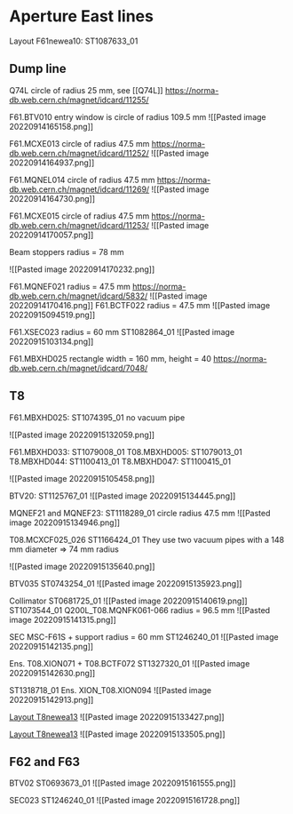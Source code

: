 # Aperture East lines


Layout F61newea10: ST1087633_01

## Dump line

Q74L circle of radius 25 mm, see [[Q74L]]
https://norma-db.web.cern.ch/magnet/idcard/11255/

F61.BTV010 entry window is circle of radius 109.5 mm
![[Pasted image 20220914165158.png]]

F61.MCXE013 circle of radius 47.5 mm
https://norma-db.web.cern.ch/magnet/idcard/11252/
![[Pasted image 20220914164937.png]]

F61.MQNEL014 circle of radius 47.5 mm
https://norma-db.web.cern.ch/magnet/idcard/11269/
![[Pasted image 20220914164730.png]]

F61.MCXE015 circle of radius 47.5 mm
https://norma-db.web.cern.ch/magnet/idcard/11253/
![[Pasted image 20220914170057.png]]

Beam stoppers radius = 78 mm

![[Pasted image 20220914170232.png]]

F61.MQNEF021 radius = 47.5 mm
https://norma-db.web.cern.ch/magnet/idcard/5832/
![[Pasted image 20220914170416.png]]
F61.BCTF022 radius = 47.5 mm
![[Pasted image 20220915094519.png]]

F61.XSEC023 radius = 60 mm
ST1082864_01
![[Pasted image 20220915103134.png]]


F61.MBXHD025 rectangle width = 160 mm, height = 40
https://norma-db.web.cern.ch/magnet/idcard/7048/

## T8
F61.MBXHD025: ST1074395_01 no vacuum pipe

![[Pasted image 20220915132059.png]]

F61.MBXHD033: ST1079008_01
T08.MBXHD005: ST1079013_01
T8.MBXHD044: ST1100413_01
T8.MBXHD047: ST1100415_01

![[Pasted image 20220915105458.png]]

BTV20: ST1125767_01
![[Pasted image 20220915134445.png]]

MQNEF21 and MQNEF23: ST1118289_01 circle radius 47.5 mm
![[Pasted image 20220915134946.png]]

T08.MCXCF025_026
ST1166424_01
They use two vacuum pipes with a 148 mm diameter => 74 mm radius

![[Pasted image 20220915135640.png]]

BTV035
ST0743254_01
![[Pasted image 20220915135923.png]]

Collimator ST0681725_01
![[Pasted image 20220915140619.png]]
ST1073544_01
Q200L_T08.MQNFK061-066 radius = 96.5 mm
![[Pasted image 20220915141315.png]]

SEC MSC-F61S + support radius = 60 mm
ST1246240_01
![[Pasted image 20220915142135.png]]

Ens. T08.XION071 + T08.BCTF072
ST1327320_01
![[Pasted image 20220915142630.png]]

ST1318718_01
Ens. XION_T08.XION094
![[Pasted image 20220915142913.png]]

[Layout T8newea13](https://edms.cern.ch/ui/#!master/navigator/document?D:100543453:100543453:subDocs)
![[Pasted image 20220915133427.png]]

[Layout T8newea13](https://edms.cern.ch/ui/#!master/navigator/document?D:100543451:100543451:subDocs)
![[Pasted image 20220915133505.png]]

## F62 and F63

BTV02
ST0693673_01
![[Pasted image 20220915161555.png]]

SEC023
ST1246240_01
![[Pasted image 20220915161728.png]]
